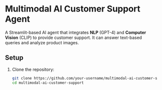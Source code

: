 # Multimodal AI Customer Support Agent

A Streamlit-based AI agent that integrates **NLP** (GPT-4) and **Computer Vision** (CLIP) to provide customer support. It can answer text-based queries and analyze product images.

## Setup

1. Clone the repository:
   ```bash
   git clone https://github.com/your-username/multimodal-ai-customer-support.git
   cd multimodal-ai-customer-support